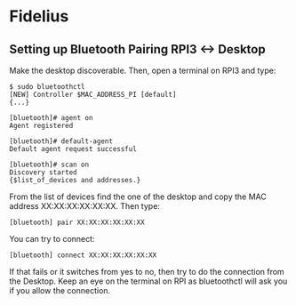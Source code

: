 # Fidelius

## Setting up Bluetooth Pairing RPI3 <-> Desktop

Make the desktop discoverable. Then, open a terminal on RPI3 and type:

```
$ sudo bluetoothctl
[NEW] Controller $MAC_ADDRESS_PI [default]
{...}

[bluetooth]# agent on
Agent registered

[bluetooth]# default-agent
Default agent request successful

[bluetooth]# scan on
Discovery started
{$list_of_devices and addresses.}
```

From the list of devices find the one of the desktop and copy the MAC address XX:XX:XX:XX:XX:XX. Then type:

```
[bluetooth] pair XX:XX:XX:XX:XX:XX
```

 You can try to connect:
 ```
 [bluetooth] connect XX:XX:XX:XX:XX:XX
 ```
 
 If that fails or it switches from yes to no, then try to do the connection from the Desktop. Keep an eye on the terminal on RPI as bluetoothctl will ask you if you allow the connection.
 
